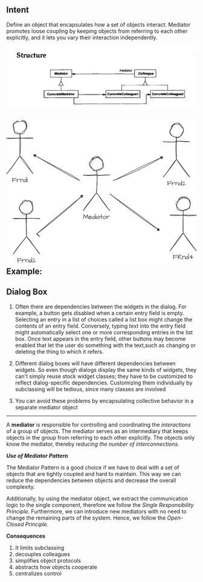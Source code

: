 Intent
----------
Define an object that encapsulates how a set of objects interact. Mediator promotes
loose coupling by keeping objects from referring to each other explicitly, and it
lets you vary their interaction independently.

![mediator.png](mediator.png)

![mediator](mediator_sketch.png)
**Example:**
---------
Dialog Box
-----------
1. Often there are dependencies between the widgets in the dialog. For example,
   a button gets disabled when a certain entry field is empty. Selecting an entry
   in a list of choices called a list box might change the contents of an entry field.
   Conversely, typing text into the entry field might automatically select one or more
   corresponding entries in the list box. Once text appears in the entry field, other
   buttons may become enabled that let the user do something with the text,such as
   changing or deleting the thing to which it refers.

2. Different dialog boxes will have different dependencies between widgets. So even
   though dialogs display the same kinds of widgets, they can't simply reuse stock
   widget classes; they have to be customized to reflect dialog-specific dependencies.
   Customizing them individually by subclassing will be tedious, since many classes
   are involved

3. You can avoid these problems by encapsulating collective behavior in a separate
   mediator object

------------------------------------------------------------------------
A **mediator** is responsible for controlling and coordinating the
_interactions_ of a group of objects. The mediator serves as an intermediary that
keeps objects in the group from referring to each other explicitly. The objects only
know the mediator, thereby _reducing the number of interconnections_.

**_Use of Mediator Pattern_**

The Mediator Pattern is a good choice if we have to deal with a set of objects that are tightly coupled and hard to maintain.
This way we can reduce the dependencies between objects and decrease the overall complexity.

Additionally, by using the mediator object, we extract the communication logic to the single component,
therefore we follow the _Single Responsibility Principle_. Furthermore, we can introduce new mediators with
no need to change the remaining parts of the system. Hence, we follow the _Open-Closed Principle_.

****Consequences****

1. It limits subclassing
2. decouples colleagues
3. simplifies object protocols
4. abstracts how objects cooperate
5. centralizes control

